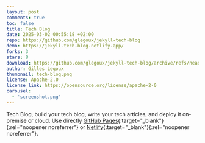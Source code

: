 ```yaml
---
layout: post
comments: true
toc: false
title: Tech Blog
date: 2025-03-02 00:55:18 +02:00
repo: https://github.com/glegoux/jekyll-tech-blog
demo: https://jekyll-tech-blog.netlify.app/
forks: 3
stars: 8
download: https://github.com/glegoux/jekyll-tech-blog/archive/refs/heads/main.zip
author: Gilles Legoux
thumbnail: tech-blog.png
license: Apache-2.0
license_link: https://opensource.org/license/apache-2-0
carousel:
  - 'screenshot.png'
---
```


Tech Blog, build your tech blog, write your tech articles, and deploy it on-premise or cloud. Use directly [GitHub Pages](https://pages.github.com/){:target="_blank"}{:rel="noopener noreferrer"} or [Netlify](https://www.netlify.com/){:target="_blank"}{:rel="noopener noreferrer"}.
